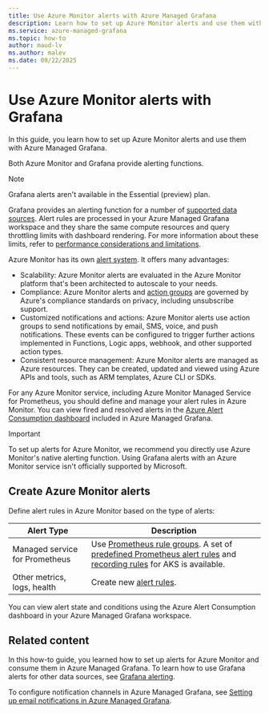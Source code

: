```yaml
---
title: Use Azure Monitor alerts with Azure Managed Grafana
description: Learn how to set up Azure Monitor alerts and use them with Azure Managed Grafana to monitor and respond to important events.
ms.service: azure-managed-grafana
ms.topic: how-to
author: maud-lv
ms.author: malev
ms.date: 09/22/2025
--- 
```


# Use Azure Monitor alerts with Grafana

In this guide, you learn how to set up Azure Monitor alerts and use them with Azure Managed Grafana.

Both Azure Monitor and Grafana provide alerting functions.

> [!NOTE]
> Grafana alerts aren't available in the Essential (preview) plan.

Grafana provides an alerting function for a number of [supported data sources](https://grafana.com/docs/grafana/latest/alerting/fundamentals/data-source-alerting/#data-sources-and-grafana-alerting). Alert rules are processed in your Azure Managed Grafana workspace and they share the same compute resources and query throttling limits with dashboard rendering. For more information about these limits, refer to [performance considerations and limitations](https://grafana.com/docs/grafana/latest/alerting/set-up/performance-limitations/#performance-considerations-and-limitations).

Azure Monitor has its own [alert system](/azure/azure-monitor/alerts/alerts-overview). It offers many advantages:

* Scalability: Azure Monitor alerts are evaluated in the Azure Monitor platform that's been architected to autoscale to your needs.
* Compliance: Azure Monitor alerts and [action groups](/azure/azure-monitor/alerts/action-groups) are governed by Azure's compliance standards on privacy, including unsubscribe support.
* Customized notifications and actions: Azure Monitor alerts use action groups to send notifications by email, SMS, voice, and push notifications. These events can be configured to trigger further actions implemented in Functions, Logic apps, webhook, and other supported action types.
* Consistent resource management: Azure Monitor alerts are managed as Azure resources. They can be created, updated and viewed using Azure APIs and tools, such as ARM templates, Azure CLI or SDKs.

For any Azure Monitor service, including Azure Monitor Managed Service for Prometheus, you should define and manage your alert rules in Azure Monitor. You can view fired and resolved alerts in the [Azure Alert Consumption dashboard](https://grafana.com/grafana/dashboards/15128-azure-alert-consumption/) included in Azure Managed Grafana.

> [!IMPORTANT]
> To set up alerts for Azure Monitor, we recommend you directly use Azure Monitor's native alerting function. Using Grafana alerts with an Azure Monitor service isn't officially supported by Microsoft.

## Create Azure Monitor alerts

Define alert rules in Azure Monitor based on the type of alerts:

| Alert Type      | Description                                      |
|-----------------|-----------------------------------------------------------------------------------------|
| Managed service for Prometheus | Use [Prometheus rule groups](/azure/azure-monitor/essentials/prometheus-rule-groups). A set of [predefined Prometheus alert rules](/azure/azure-monitor/containers/container-insights-metric-alerts) and [recording rules](/azure/azure-monitor/essentials/prometheus-metrics-scrape-default#recording-rules) for AKS is available. |
| Other metrics, logs, health | Create new [alert rules](/azure/azure-monitor/alerts/alerts-create-new-alert-rule). |

You can view alert state and conditions using the Azure Alert Consumption dashboard in your Azure Managed Grafana workspace.

## Related content

In this how-to guide, you learned how to set up alerts for Azure Monitor and consume them in Azure Managed Grafana. To learn how to use Grafana alerts for other data sources, see [Grafana alerting](https://grafana.com/docs/grafana/latest/alerting/). 

To configure notification channels in Azure Managed Grafana, see [Setting up email notifications in Azure Managed Grafana](how-to-smtp-settings.md).
